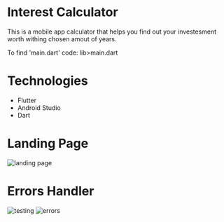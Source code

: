 # Interest Calculator
This is a mobile app calculator that helps you find out your investesment worth withing chosen amout of years.

To find 'main.dart' code: lib>main.dart

# Technologies
* Flutter
* Android Studio
* Dart


# Landing Page
![landing page](https://github.com/medslatnia/Interest-Calculator/assets/113144036/3c23af3b-7562-4f9c-9e48-602df9bc9b03)




# Errors Handler

![testing](https://github.com/medslatnia/Interest-Calculator/assets/113144036/3b0cf19b-2628-42a2-ae8d-1fe2b823ce34)
![errors](https://github.com/medslatnia/Interest-Calculator/assets/113144036/1c65c533-7355-40e7-960e-0920bf733ba1)

